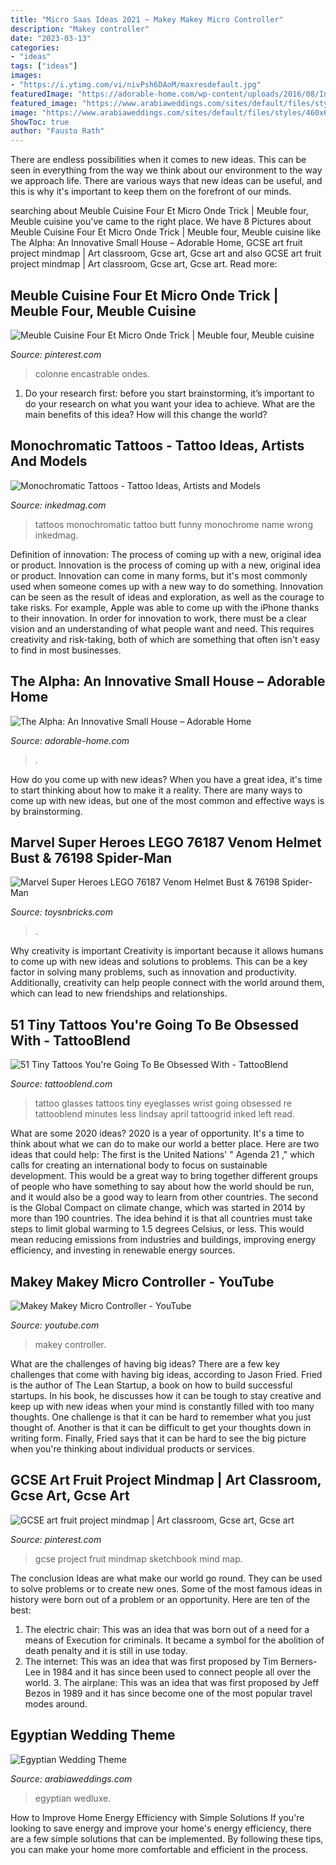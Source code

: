 ```yaml
---
title: "Micro Saas Ideas 2021 ~ Makey Makey Micro Controller"
description: "Makey controller"
date: "2023-03-13"
categories:
- "ideas"
tags: ["ideas"]
images:
- "https://i.ytimg.com/vi/nivPsh6DAoM/maxresdefault.jpg"
featuredImage: "https://adorable-home.com/wp-content/uploads/2016/08/Innovative-Small-House-12-684x1024.jpg"
featured_image: "https://www.arabiaweddings.com/sites/default/files/styles/460x600/public/albums/2020/06/23/egyptian_wedding_theme_3.jpg?itok=T_SWRsj8"
image: "https://www.arabiaweddings.com/sites/default/files/styles/460x600/public/albums/2020/06/23/egyptian_wedding_theme_3.jpg?itok=T_SWRsj8"
ShowToc: true
author: "Fausto Rath"
---
```



There are endless possibilities when it comes to new ideas. This can be seen in everything from the way we think about our environment to the way we approach life. There are various ways that new ideas can be useful, and this is why it's important to keep them on the forefront of our minds.

	

		
searching about Meuble Cuisine Four Et Micro Onde Trick | Meuble four, Meuble cuisine you've came to the right place. We have 8 Pictures about Meuble Cuisine Four Et Micro Onde Trick | Meuble four, Meuble cuisine like The Alpha: An Innovative Small House – Adorable Home, GCSE art fruit project mindmap | Art classroom, Gcse art, Gcse art and also GCSE art fruit project mindmap | Art classroom, Gcse art, Gcse art. Read more:
		
    
## Meuble Cuisine Four Et Micro Onde Trick | Meuble Four, Meuble Cuisine

<img loading=lazy src="https://i.pinimg.com/originals/6a/d6/a2/6ad6a2b733c710b75f2e042dac314ade.jpg" onerror="this.onerror=null;this.src='https://tse4.mm.bing.net/th?id=OIP.L7vCzSS4OJEmUcUnLci12wHaJ4&amp;pid=15.1';" alt="Meuble Cuisine Four Et Micro Onde Trick | Meuble four, Meuble cuisine">

_Source: pinterest.com_

>colonne encastrable ondes. 

	

1. Do your research first: before you start brainstorming, it’s important to do your research on what you want your idea to achieve. What are the main benefits of this idea? How will this change the world?

    
## Monochromatic Tattoos - Tattoo Ideas, Artists And Models

<img loading=lazy src="https://www.inkedmag.com/.image/t_share/MTU5MDMzMDM4NjQ1ODMxMzE3/monochrome_feature.jpg" onerror="this.onerror=null;this.src='https://tse4.mm.bing.net/th?id=OIP.QzwOyLzYU0WXFWFFszwDQQHaHa&amp;pid=15.1';" alt="Monochromatic Tattoos - Tattoo Ideas, Artists and Models">

_Source: inkedmag.com_

>tattoos monochromatic tattoo butt funny monochrome name wrong inkedmag. 

	

Definition of innovation: The process of coming up with a new, original idea or product.
Innovation is the process of coming up with a new, original idea or product. Innovation can come in many forms, but it's most commonly used when someone comes up with a new way to do something. Innovation can be seen as the result of ideas and exploration, as well as the courage to take risks. For example, Apple was able to come up with the iPhone thanks to their innovation. In order for innovation to work, there must be a clear vision and an understanding of what people want and need. This requires creativity and risk-taking, both of which are something that often isn't easy to find in most businesses.

    
## The Alpha: An Innovative Small House – Adorable Home

<img loading=lazy src="https://adorable-home.com/wp-content/uploads/2016/08/Innovative-Small-House-12-684x1024.jpg" onerror="this.onerror=null;this.src='https://tse4.mm.bing.net/th?id=OIP.82Xn4rptjKOoIw4dRW0_1gHaLF&amp;pid=15.1';" alt="The Alpha: An Innovative Small House – Adorable Home">

_Source: adorable-home.com_

>. 

	

How do you come up with new ideas?
When you have a great idea, it's time to start thinking about how to make it a reality. There are many ways to come up with new ideas, but one of the most common and effective ways is by brainstorming.

    
## Marvel Super Heroes LEGO 76187 Venom Helmet Bust &amp; 76198 Spider-Man

<img loading=lazy src="https://www.toysnbricks.com/wp-content/uploads/2021/04/LEGO-Marvel-Spider-Man-Super-Heroes-76187-Venom-Helmet-Bust-Front-Box-April-2021.jpg" onerror="this.onerror=null;this.src='https://tse4.mm.bing.net/th?id=OIP.1PcrpH9DvWy_l8XiWTg2QAAAAA&amp;pid=15.1';" alt="Marvel Super Heroes LEGO 76187 Venom Helmet Bust &amp; 76198 Spider-Man">

_Source: toysnbricks.com_

>. 

	

Why creativity is important
Creativity is important because it allows humans to come up with new ideas and solutions to problems. This can be a key factor in solving many problems, such as innovation and productivity. Additionally, creativity can help people connect with the world around them, which can lead to new friendships and relationships.

    
## 51 Tiny Tattoos You&#039;re Going To Be Obsessed With - TattooBlend

<img loading=lazy src="https://tattooblend.com/wp-content/uploads/2016/09/glasses-tattoo.jpg" onerror="this.onerror=null;this.src='https://tse2.mm.bing.net/th?id=OIP.xdMlU4p0V_UL7z8YFGQgBAHaHV&amp;pid=15.1';" alt="51 Tiny Tattoos You&#039;re Going To Be Obsessed With - TattooBlend">

_Source: tattooblend.com_

>tattoo glasses tattoos tiny eyeglasses wrist going obsessed re tattooblend minutes less lindsay april tattoogrid inked left read. 

	

What are some 2020 ideas?
2020 is a year of opportunity. It's a time to think about what we can do to make our world a better place. Here are two ideas that could help: 
The first is the United Nations' " Agenda 21 ," which calls for creating an international body to focus on sustainable development. This would be a great way to bring together different groups of people who have something to say about how the world should be run, and it would also be a good way to learn from other countries. 
The second is the Global Compact on climate change, which was started in 2014 by more than 190 countries. The idea behind it is that all countries must take steps to limit global warming to 1.5 degrees Celsius, or less. This would mean reducing emissions from industries and buildings, improving energy efficiency, and investing in renewable energy sources.

    
## Makey Makey Micro Controller - YouTube

<img loading=lazy src="https://i.ytimg.com/vi/nivPsh6DAoM/maxresdefault.jpg" onerror="this.onerror=null;this.src='https://tse4.mm.bing.net/th?id=OIP.TXSBJbpuxRQZlBAZUsTVHAHaEK&amp;pid=15.1';" alt="Makey Makey Micro Controller - YouTube">

_Source: youtube.com_

>makey controller. 

	

What are the challenges of having big ideas?
There are a few key challenges that come with having big ideas, according to Jason Fried. Fried is the author of The Lean Startup, a book on how to build successful startups. In his book, he discusses how it can be tough to stay creative and keep up with new ideas when your mind is constantly filled with too many thoughts. 
One challenge is that it can be hard to remember what you just thought of. Another is that it can be difficult to get your thoughts down in writing form. Finally, Fried says that it can be hard to see the big picture when you're thinking about individual products or services.

    
## GCSE Art Fruit Project Mindmap | Art Classroom, Gcse Art, Gcse Art

<img loading=lazy src="https://i.pinimg.com/736x/ad/c8/29/adc8298ec5bbf2c87618ff17a252da01.jpg" onerror="this.onerror=null;this.src='https://tse2.mm.bing.net/th?id=OIP.KuWmn5qG0lMNIxQb_ZMlPAHaJ4&amp;pid=15.1';" alt="GCSE art fruit project mindmap | Art classroom, Gcse art, Gcse art">

_Source: pinterest.com_

>gcse project fruit mindmap sketchbook mind map. 

	

The conclusion
Ideas are what make our world go round. They can be used to solve problems or to create new ones. Some of the most famous ideas in history were born out of a problem or an opportunity. Here are ten of the best:
1. The electric chair: This was an idea that was born out of a need for a means of Execution for criminals. It became a symbol for the abolition of death penalty and it is still in use today.
2. The internet: This was an idea that was first proposed by Tim Berners-Lee in 1984 and it has since been used to connect people all over the world. 3. The airplane: This was an idea that was first proposed by Jeff Bezos in 1989 and it has since become one of the most popular travel modes around. 
    
## Egyptian Wedding Theme

<img loading=lazy src="https://www.arabiaweddings.com/sites/default/files/styles/460x600/public/albums/2020/06/23/egyptian_wedding_theme_3.jpg?itok=T_SWRsj8" onerror="this.onerror=null;this.src='https://tse4.mm.bing.net/th?id=OIP.qHcV4_elNe40nisx8jZmMAAAAA&amp;pid=15.1';" alt="Egyptian Wedding Theme">

_Source: arabiaweddings.com_

>egyptian wedluxe. 

	

How to Improve Home Energy Efficiency with Simple Solutions
If you're looking to save energy and improve your home's energy efficiency, there are a few simple solutions that can be implemented. By following these tips, you can make your home more comfortable and efficient in the process.

